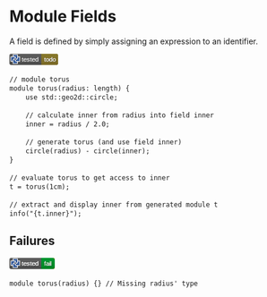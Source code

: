 # Module Fields

A field is defined by simply assigning an expression to an identifier.

![test](.test/fields_torus.png)

```µcad,fields_torus#todo
// module torus
module torus(radius: length) {
    use std::geo2d::circle;

    // calculate inner from radius into field inner
    inner = radius / 2.0;

    // generate torus (and use field inner)
    circle(radius) - circle(inner);
}

// evaluate torus to get access to inner
t = torus(1cm);

// extract and display inner from generated module t
info("{t.inner}");
```

## Failures

![test](.test/fields_torus_fail.png)

```µcad,fields_torus_fail#fail
module torus(radius) {} // Missing radius' type
```
